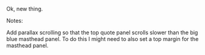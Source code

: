 Ok, new thing.

Notes:

Add parallax scrolling so that the top quote panel scrolls slower than the big blue masthead panel.
To do this I might need to also set a top margin for the masthead panel.
